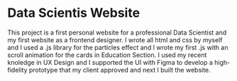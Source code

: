 # Data Scientis Website
This project is a first personal website for a professional Data Scientist and my first website as a frontend designer.
I wrote all html and css by myself and I used a .js library for the particles effect and I wrote my first .js with an scroll animation for the cards in Education Section.
I used my recent knoledge in UX Design and I supported the UI with Figma to develop a high-fidelity prototype that my client approved and next I built the website.
